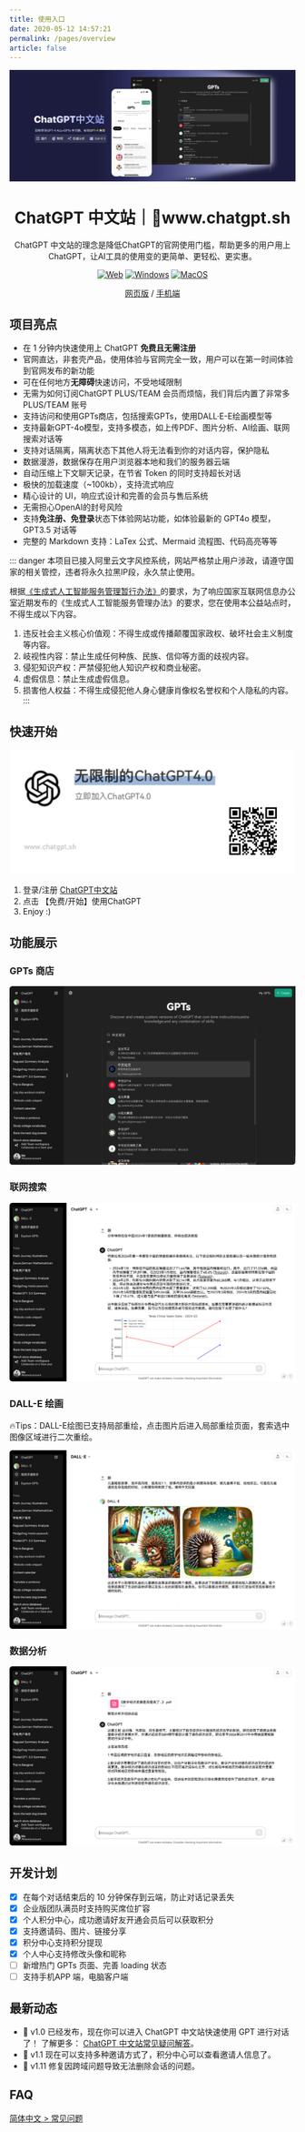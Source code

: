 ```yaml
---
title: 使用入口
date: 2020-05-12 14:57:21
permalink: /pages/overview
article: false
---
```



<div align="center">

![](./docs/images/home_page.jpg)
<h1 align="center">ChatGPT 中文站｜🔗www.chatgpt.sh</h1>


ChatGPT 中文站的理念是降低ChatGPT的官网使用门槛，帮助更多的用户用上ChatGPT，让AI工具的使用变的更简单、更轻松、更实惠。

[![Web][Web-image]][web-url]
[![Windows][Windows-image]][web-url]
[![MacOS][MacOS-image]][web-url]

[网页版](https://www.chatgpt.sh) / [手机端](https://www.chatgpt.sh)

[web-url]: https://www.chatgpt.sh
[Web-image]: https://img.shields.io/badge/Web-PWA-orange?logo=microsoftedge
[Windows-image]: https://img.shields.io/badge/-Windows-blue?logo=windows
[MacOS-image]: https://img.shields.io/badge/-MacOS-black?logo=apple:

</div>

## 项目亮点

- 在 1 分钟内快速使用上 ChatGPT **免费且无需注册**
- 官网直达，非套壳产品，使用体验与官网完全一致，用户可以在第一时间体验到官网发布的新功能
- 可在任何地方**无障碍**快速访问，不受地域限制
- 无需为如何订阅ChatGPT PLUS/TEAM 会员而烦恼，我们背后内置了非常多 PLUS/TEAM 账号
- 支持访问和使用GPTs商店，包括搜索GPTs，使用DALL·E-E绘画模型等
- 支持最新GPT-4o模型，支持多模态，如上传PDF、图片分析、AI绘画、联网搜索对话等
- 支持对话隔离，隔离状态下其他人将无法看到你的对话内容，保护隐私
- 数据漫游，数据保存在用户浏览器本地和我们的服务器云端
- 自动压缩上下文聊天记录，在节省 Token 的同时支持超长对话
- 极快的加载速度（~100kb），支持流式响应
- 精心设计的 UI，响应式设计和完善的会员与售后系统
- 无需担心OpenAI的封号风险
- 支持**免注册、免登录**状态下体验网站功能，如体验最新的 GPT4o 模型，GPT3.5 对话等
- 完整的 Markdown 支持：LaTex 公式、Mermaid 流程图、代码高亮等等


::: danger
本项目已接入阿里云文字风控系统，网站严格禁止用户涉政，请遵守国家的相关管控，违者将永久拉黑IP段，永久禁止使用。

根据[《生成式人工智能服务管理暂行办法》](http://www.cac.gov.cn/2023-07/13/c_1690898327029107.htm)的要求，为了响应国家互联网信息办公室近期发布的《生成式人工智能服务管理办法》的要求，您在使用本公益站点时，不得生成以下内容。

1. 违反社会主义核心价值观：不得生成或传播颠覆国家政权、破坏社会主义制度等内容。
2. 岐视性内容：禁止生成任何种族、民族、信仰等方面的歧视内容。
3. 侵犯知识产权：严禁侵犯他人知识产权和商业秘密。
4. 虚假信息：禁止生成虚假信息。
5. 损害他人权益：不得生成侵犯他人身心健康肖像权名誉权和个人隐私的内容。
:::

## 快速开始

![head-cover](./docs/images/head-cover.jpg)

1. 登录/注册 [ChatGPT中文站](https://www.chatgpt.sh)
2. 点击 【免费/开始】使用ChatGPT
3. Enjoy :)


## 功能展示

### GPTs 商店

![gpts-pc](./docs/images/gpts-pc.svg)

### 联网搜索

![](./docs/images/search-pc.svg)

### DALL-E 绘画

🔥Tips：DALL-E绘图已支持局部重绘，点击图片后进入局部重绘页面，套索选中图像区域进行二次重绘。

![](./docs/images/content-pc.svg)



### 数据分析

![](./docs/images/analysis-pc.svg)

## 开发计划

- [x] 在每个对话结束后的 10 分钟保存到云端，防止对话记录丢失
- [x] 企业版团队满员时支持购买席位扩容
- [x] 个人积分中心，成功邀请好友开通会员后可以获取积分
- [x] 支持邀请码、图片、链接分享
- [x] 积分中心支持积分提现
- [x] 个人中心支持修改头像和昵称
- [ ] 新增热门 GPTs 页面、完善 loading 状态
- [ ] 支持手机APP 端，电脑客户端

## 最新动态

- 🚀 v1.0 已经发布，现在你可以进入 ChatGPT 中文站快速使用 GPT 进行对话了！ 了解更多： [ChatGPT 中文站常见疑问解答](./docs/QA.md)。
- 🚀 v1.1 现在可以支持多种邀请方式了，积分中心可以查看邀请人信息了。
- 🚀 v1.11 修复因跨域问题导致无法删除会话的问题。

## FAQ

[简体中文 > 常见问题](./docs/QA.md)

